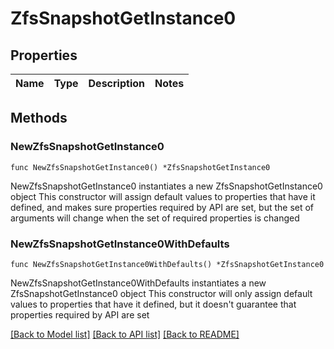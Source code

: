 # ZfsSnapshotGetInstance0

## Properties

Name | Type | Description | Notes
------------ | ------------- | ------------- | -------------

## Methods

### NewZfsSnapshotGetInstance0

`func NewZfsSnapshotGetInstance0() *ZfsSnapshotGetInstance0`

NewZfsSnapshotGetInstance0 instantiates a new ZfsSnapshotGetInstance0 object
This constructor will assign default values to properties that have it defined,
and makes sure properties required by API are set, but the set of arguments
will change when the set of required properties is changed

### NewZfsSnapshotGetInstance0WithDefaults

`func NewZfsSnapshotGetInstance0WithDefaults() *ZfsSnapshotGetInstance0`

NewZfsSnapshotGetInstance0WithDefaults instantiates a new ZfsSnapshotGetInstance0 object
This constructor will only assign default values to properties that have it defined,
but it doesn't guarantee that properties required by API are set


[[Back to Model list]](../README.md#documentation-for-models) [[Back to API list]](../README.md#documentation-for-api-endpoints) [[Back to README]](../README.md)


